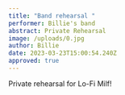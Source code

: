 ```yaml
---
title: "Band rehearsal "
performer: Billie's band
abstract: Private Rehearsal
image: /uploads/0.jpg
author: Billie
date: 2023-03-23T15:00:54.240Z
approved: true
---
```

Private rehearsal for Lo-Fi Milf!

